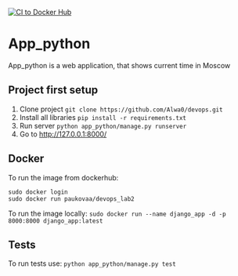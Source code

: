 [![CI to Docker Hub](https://github.com/Alwa0/devops/actions/workflows/main.yml/badge.svg?branch=main)](https://github.com/Alwa0/devops/actions/workflows/main.yml)

# App_python
App_python is a web application, that shows current time in Moscow

## Project first setup
1. Clone project
`git clone https://github.com/Alwa0/devops.git`
2. Install all libraries
`pip install -r requirements.txt`
3. Run server
`python app_python/manage.py runserver` 
4. Go to http://127.0.0.1:8000/

## Docker
To run the image from dockerhub:
```
sudo docker login
sudo docker run paukovaa/devops_lab2
```

To run the image locally:
`sudo docker run --name django_app -d -p 8000:8000 django_app:latest`

## Tests
To run tests use:
`python app_python/manage.py test`
